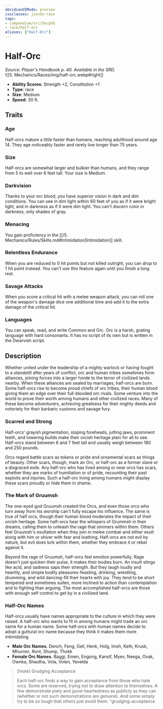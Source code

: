 ```yaml
---
obsidianUIMode: preview
cssclasses: json5e-race
tags:
- compendium/src/5e/phb
- race/half-orc
aliases: ["Half-Orc"]
---
```

# Half-Orc
*Source: Player's Handbook p. 40. Available in the SRD.*  
![[5. Mechanics/Races/img/half-orc.webp#right]]  

- **Ability Scores**: Strength +2, Constitution +1
- **Type**: race
- **Size**: Medium
- **Speed**: 30 ft.

## Traits

### Age

Half-orcs mature a little faster than humans, reaching adulthood around age 14. They age noticeably faster and rarely live longer than 75 years.

### Size

Half-orcs are somewhat larger and bulkier than humans, and they range from 5 to well over 6 feet tall. Your size is Medium.

### Darkvision

Thanks to your orc blood, you have superior vision in dark and dim conditions. You can see in dim light within 60 feet of you as if it were bright light, and in darkness as if it were dim light. You can't discern color in darkness, only shades of gray.

### Menacing

You gain proficiency in the [[/5. Mechanics/Rules/Skills.md#Intimidation\|Intimidation]] skill.

### Relentless Endurance

When you are reduced to 0 hit points but not killed outright, you can drop to 1 hit point instead. You can't use this feature again until you finish a long rest.

### Savage Attacks

When you score a critical hit with a melee weapon attack, you can roll one of the weapon's damage dice one additional time and add it to the extra damage of the critical hit.

### Languages

You can speak, read, and write Common and Orc. Orc is a harsh, grating language with hard consonants. It has no script of its own but is written in the Dwarvish script.

## Description

Whether united under the leadership of a mighty warlock or having fought to a standstill after years of conflict, orc and human tribes sometimes form alliances, joining forces into a larger horde to the terror of civilized lands nearby. When these alliances are sealed by marriages, half-orcs are born. Some half-orcs rise to become proud chiefs of orc tribes, their human blood giving them an edge over their full-blooded orc rivals. Some venture into the world to prove their worth among humans and other civilized races. Many of these become adventurers, achieving greatness for their mighty deeds and notoriety for their barbaric customs and savage fury.

### Scarred and Strong

Half-orcs' grayish pigmentation, sloping foreheads, jutting jaws, prominent teeth, and towering builds make their orcish heritage plain for all to see. Half-orcs stand between 6 and 7 feet tall and usually weigh between 180 and 250 pounds.

Orcs regard battle scars as tokens or pride and ornamental scars as things of beauty. Other scars, though, mark an Orc, or half-orc as a former slave or a disgraced exile. Any half-orc who has lived among or near orcs has scars, whether they are marks of humiliation or of pride, recounting their past exploits and injuries. Such a half-orc living among humans might display these scars proudly or hide them in shame.

### The Mark of Gruumsh

The one-eyed god Gruumsh created the Orcs, and even those orcs who turn away from his worship can't fully escape his influence. The same is true of half orcs, though their human blood moderates the impact of their orcish heritage. Some half-orcs hear the whispers of Grummsh in their dreams, calling them to unleash the rage that simmers within them. Others feel Gruumsh's exultation when they join in melee combat-and either exult along with him or shiver with fear and loathing. Half-orcs are not evil by nature, but evil does lurk within them, whether they embrace it or rebel against it.

Beyond the rage of Gruumsh, half-orcs feel emotion powerfully. Rage doesn't just quicken their pulse, it makes their bodies burn. An insult stings like acid, and sadness saps their strength. But they laugh loudly and heartily, and simple bodily pleasures-feasting, drinking, wrestling, drumming, and wild dancing-fill their hearts with joy. They tend to be short tempered and sometimes sullen, more inclined to action than contemplation and to fighting than arguing. The most accomplished half-orcs are those with enough self control to get by in a civilized land.

### Half-Orc Names

Half-orcs usually have names appropriate to the culture in which they were raised. A half-orc who wants to fit in among humans might trade an orc name for a human name. Some half-orcs with human names decide to adopt a guttural orc name because they think it makes them more intimidating.

- **Male Orc Names.** Dench, Feng, Gell, Henk, Holg, Imsh, Keth, Krusk, Mhurren, Ront, Shump, Thokk  
- **Female Orc Names.** Baggi, Emen, Engong, Kansif, Myev, Neega, Ovak, Ownka, Shautha, Vola, Volen, Yevelda  

> [!note] Grudging Acceptance
> 
> Each half-orc finds a way to gain acceptance from those who hate orcs. Some are reserved, trying not to draw attention to themselves. A few demonstrate piety and good-heartedness as publicly as they can (whether or not such demonstrations are genuine). And some simply try to be so tough that others just avoid them.
^grudging-acceptance
